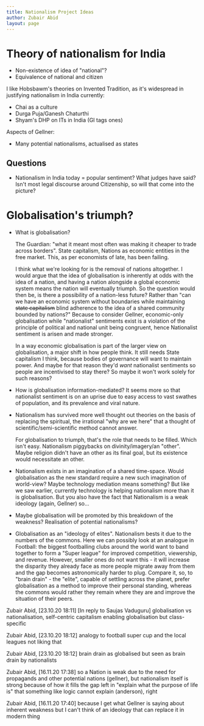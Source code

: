 ```yaml
---
title: Nationalism Project Ideas
author: Zubair Abid
layout: page
---
```


# Theory of nationalism for India

- Non-existence of idea of "national"?
- Equivalence of national and citizen

I like Hobsbawm's theories on Invented Tradition, as it's widespread in
justifying nationalism in India currently:

- Chai as a culture
- Durga Puja/Ganesh Chaturthi
- Shyam's DHP on ITs in India (GI tags ones)

Aspects of Gellner:

- Many potential nationalisms, actualised as states

## Questions

- Nationalism in India today = popular sentiment? What judges have said? Isn't
  most legal discourse around Citizenship, so will that come into the picture?

# Globalisation's triumph?

- What is globalisation?

  The Guardian: "what it meant most often was making it cheaper to trade across
  borders". State capitalism, Nations as economic entities in the free market.
  This, as per economists of late, has been failing.
  
  I think what we're looking for is the removal of nations altogether. I would
  argue that the idea of globalisation is inherently at odds with the idea of a
  nation, and having a nation alongside a global economic system means the
  nation will eventually triumph. So the question would then be, is there a
  possibility of a nation-less future? Rather than "can we have an economic
  system without boundaries while maintaining ~~state capitalism~~ blind
  adherence to the idea of a shared community bounded by nations?" Because to
  consider Gellner, economic-only globalisation while "nationalist" sentiments
  exist is a violation of the principle of political and national unit being
  congruent, hence Nationalist sentiment is arisen and made stronger.
  
  In a way economic globalisation is part of the larger view on globalisation, a
  major shift in how people think. It still needs State capitalism I think,
  because bodies of governance will want to maintain power. And maybe for that
  reason they'd *want* nationalist sentiments so people are incentivised to stay
  there? So maybe it won't work solely for such reasons?
  
- How is globalisation information-mediated? It seems more so that nationalist
  sentiment is on an uprise due to easy access to vast swathes of population,
  and its prevalence and viral nature. 

- Nationalism has survived more well thought out theories on the basis of
  replacing the spiritual, the irrational "why are we here" that a thought of
  scientific/semi-scientific method cannot answer.
  
  For globalisation to triumph, that's the role that needs to be filled. Which
  isn't easy. Nationalism piggybacks on divinity/imagery/an "other". Maybe
  religion didn't have an other as its final goal, but its existence would
  necessitate an other.
- Nationalism exists in an imagination of a shared time-space. Would
  globalisation as the new standard require a new such imagination of
  world-view? Maybe technology mediation means something? But like we saw
  earlier, currently technology is helping nationalism more than it is
  globalisation. But you also have the fact that Nationalism is a weak ideology
  (again, Gellner) so...
- Maybe globalisation will be promoted by this breakdown of the weakness?
  Realisation of potential nationalisms?
- Globalisation as an "ideology of elites". Nationalism bests it due to the
  numbers of the commons. Here we can possibly look at an analogue in Football:
  the biggest footballing clubs around the world want to band together to form a
  "Super league" for improved competition, viewership, and revenue. However,
  smaller ones do not want this - it will increase the disparity they already
  face as more people migrate away from them and the gap becomes astronomically
  harder to plug. Compare it, so, to "brain drain" - the "elite", capable of
  settling across the planet, prefer globalisation as a method to improve their
  personal standing, whereas the commons would rather they remain where they are
  and improve the situation of their peers.

Zubair Abid, [23.10.20 18:11]
[In reply to Saujas Vaduguru]
globalisation vs nationalisation, self-centric capitalism enabling globalisation but class-specific

Zubair Abid, [23.10.20 18:12]
analogy to football super cup and the local leagues not liking that

Zubair Abid, [23.10.20 18:12]
brain drain as globalised but seen as brain drain by nationalists

Zubair Abid, [16.11.20 17:38]
so a Nation is weak due to the need for propagands and other potential nations
(gellner), but nationalism itself is strong because of how it fills the gap left 
in "explain what the purpose of life is" that something like logic cannot 
explain (anderson), right

Zubair Abid, [16.11.20 17:40]
because I get what Gellner is saying about inherent weakness but I can't think 
of an ideology that can replace it in modern thing
